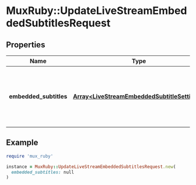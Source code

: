 # MuxRuby::UpdateLiveStreamEmbeddedSubtitlesRequest

## Properties

| Name | Type | Description | Notes |
| ---- | ---- | ----------- | ----- |
| **embedded_subtitles** | [**Array&lt;LiveStreamEmbeddedSubtitleSettings&gt;**](LiveStreamEmbeddedSubtitleSettings.md) | Describe the embedded subtitle contents of the incoming live stream. | [optional] |

## Example

```ruby
require 'mux_ruby'

instance = MuxRuby::UpdateLiveStreamEmbeddedSubtitlesRequest.new(
  embedded_subtitles: null
)
```

